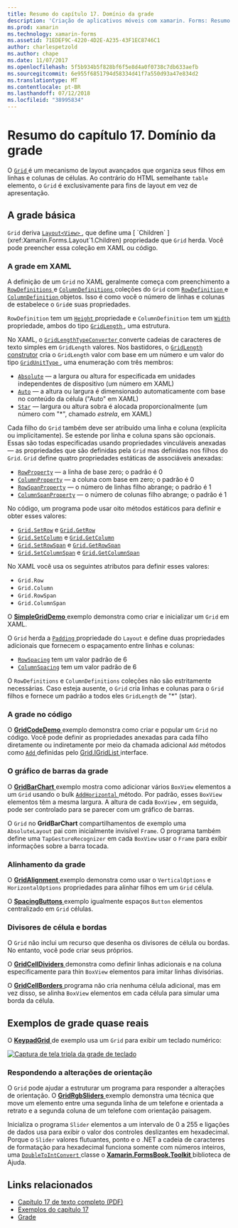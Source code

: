```yaml
---
title: Resumo do capítulo 17. Domínio da grade
description: 'Criação de aplicativos móveis com xamarin. Forms: Resumo do capítulo 17. Domínio da grade'
ms.prod: xamarin
ms.technology: xamarin-forms
ms.assetid: 71EDEF9C-4220-4D2E-A235-43F1EC8746C1
author: charlespetzold
ms.author: chape
ms.date: 11/07/2017
ms.openlocfilehash: 5f5b934b5f828bf6f5e8d4a0f0738c7db633aefb
ms.sourcegitcommit: 6e955f6851794d58334d41f7a550d93a47e834d2
ms.translationtype: MT
ms.contentlocale: pt-BR
ms.lasthandoff: 07/12/2018
ms.locfileid: "38995834"
---
```

# <a name="summary-of-chapter-17-mastering-the-grid"></a>Resumo do capítulo 17. Domínio da grade

O [ `Grid` ](xref:Xamarin.Forms.Grid) é um mecanismo de layout avançados que organiza seus filhos em linhas e colunas de células. Ao contrário do HTML semelhante `table` elemento, o `Grid` é exclusivamente para fins de layout em vez de apresentação.

## <a name="the-basic-grid"></a>A grade básica

`Grid` deriva [ `Layout<View>` ](xref:Xamarin.Forms.Layout`1), que define uma [ `Children` ](xref:Xamarin.Forms.Layout`1.Children) propriedade que `Grid` herda. Você pode preencher essa coleção em XAML ou código.

### <a name="the-grid-in-xaml"></a>A grade em XAML

A definição de um `Grid` no XAML geralmente começa com preenchimento a [ `RowDefinitions` ](xref:Xamarin.Forms.Grid.RowDefinitions) e [ `ColumnDefinitions` ](xref:Xamarin.Forms.Grid.ColumnDefinitions) coleções do `Grid` com [ `RowDefinition` ](xref:Xamarin.Forms.RowDefinition) e [ `ColumnDefinition` ](xref:Xamarin.Forms.ColumnDefinition) objetos. Isso é como você o número de linhas e colunas de estabelece o `Grid`e suas propriedades.

`RowDefinition` tem um [ `Height` ](xref:Xamarin.Forms.RowDefinition.Height) propriedade e `ColumnDefinition` tem um [ `Width` ](xref:Xamarin.Forms.ColumnDefinition.Width) propriedade, ambos do tipo [ `GridLength` ](xref:Xamarin.Forms.GridLength), uma estrutura.

No XAML, o [ `GridLengthTypeConverter` ](xref:Xamarin.Forms.GridLengthTypeConverter) converte cadeias de caracteres de texto simples em `GridLength` valores. Nos bastidores, o [ `GridLength` construtor](xref:Xamarin.Forms.GridLength.%23ctor(System.Double,Xamarin.Forms.GridUnitType)) cria o `GridLength` valor com base em um número e um valor do tipo [ `GridUnitType` ](xref:Xamarin.Forms.GridUnitType), uma enumeração com três membros:

- [`Absolute`](xref:Xamarin.Forms.GridUnitType.Absolute) &mdash; a largura ou altura for especificada em unidades independentes de dispositivo (um número em XAML)
- [`Auto`](xref:Xamarin.Forms.GridUnitType.Auto) &mdash; a altura ou largura é dimensionado automaticamente com base no conteúdo da célula ("Auto" em XAML)
- [`Star`](xref:Xamarin.Forms.GridUnitType.Star) &mdash; largura ou altura sobra é alocada proporcionalmente (um número com "\*", chamado *estrela*, em XAML)

Cada filho do `Grid` também deve ser atribuído uma linha e coluna (explícita ou implicitamente). Se estende por linha e coluna spans são opcionais. Essas são todas especificadas usando propriedades vinculáveis anexadas &mdash; as propriedades que são definidas pela `Grid` mas definidas nos filhos do `Grid`. `Grid` define quatro propriedades estáticas de associáveis anexadas:

- [`RowProperty`](xref:Xamarin.Forms.Grid.RowProperty) &mdash; a linha de base zero; o padrão é 0
- [`ColumnProperty`](xref:Xamarin.Forms.Grid.ColumnProperty) &mdash; a coluna com base em zero; o padrão é 0
- [`RowSpanProperty`](xref:Xamarin.Forms.Grid.RowSpanProperty) &mdash; o número de linhas filho abrange; o padrão é 1
- [`ColumnSpanProperty`](xref:Xamarin.Forms.Grid.ColumnSpanProperty) &mdash; o número de colunas filho abrange; o padrão é 1

No código, um programa pode usar oito métodos estáticos para definir e obter esses valores:

- [`Grid.SetRow`](xref:Xamarin.Forms.Grid.SetRow(Xamarin.Forms.BindableObject,System.Int32)) e [`Grid.GetRow`](xref:Xamarin.Forms.Grid.GetRow(Xamarin.Forms.BindableObject))
- [`Grid.SetColumn`](xref:Xamarin.Forms.Grid.SetColumn(Xamarin.Forms.BindableObject,System.Int32)) e [`Grid.GetColumn`](xref:Xamarin.Forms.Grid.GetColumn(Xamarin.Forms.BindableObject))
- [`Grid.SetRowSpan`](xref:Xamarin.Forms.Grid.SetRowSpan(Xamarin.Forms.BindableObject,System.Int32)) e [`Grid.GetRowSpan`](xref:Xamarin.Forms.Grid.GetRowSpan(Xamarin.Forms.BindableObject))
- [`Grid.SetColumnSpan`](xref:Xamarin.Forms.Grid.SetColumnSpan(Xamarin.Forms.BindableObject,System.Int32)) e [`Grid.GetColumnSpan`](xref:Xamarin.Forms.Grid.GetColumnSpan(Xamarin.Forms.BindableObject))

No XAML você usa os seguintes atributos para definir esses valores:

- `Grid.Row`
- `Grid.Column`
- `Grid.RowSpan`
- `Grid.ColumnSpan`

O [ **SimpleGridDemo** ](https://github.com/xamarin/xamarin-forms-book-samples/tree/master/Chapter17/SimpleGridDemo) exemplo demonstra como criar e inicializar um `Grid` em XAML.

O `Grid` herda a [ `Padding` ](xref:Xamarin.Forms.Layout.Padding) propriedade do `Layout` e define duas propriedades adicionais que fornecem o espaçamento entre linhas e colunas:

- [`RowSpacing`](xref:Xamarin.Forms.Grid.RowSpacing) tem um valor padrão de 6
- [`ColumnSpacing`](xref:Xamarin.Forms.Grid.ColumnSpacing) tem um valor padrão de 6

O `RowDefinitions` e `ColumnDefinitions` coleções não são estritamente necessárias. Caso esteja ausente, o `Grid` cria linhas e colunas para o `Grid` filhos e fornece um padrão a todos eles `GridLength` de "\*" (star).

### <a name="the-grid-in-code"></a>A grade no código

O [ **GridCodeDemo** ](https://github.com/xamarin/xamarin-forms-book-samples/tree/master/Chapter17/GridCodeDemo) exemplo demonstra como criar e popular um `Grid` no código. Você pode definir as propriedades anexadas para cada filho diretamente ou indiretamente por meio da chamada adicional `Add` métodos como [ `Add` ](https://developer.xamarin.com/api/member/Xamarin.Forms.Grid+IGridList%3CT%3E.Add/p/Xamarin.Forms.View/System.Int32/System.Int32/System.Int32/System.Int32/) definidas pelo [Grid.IGridList<T> ](https://developer.xamarin.com/api/type/Xamarin.Forms.Grid+IGridList%3CT%3E/) interface.

### <a name="the-grid-bar-chart"></a>O gráfico de barras da grade

O [ **GridBarChart** ](https://github.com/xamarin/xamarin-forms-book-samples/tree/master/Chapter17/GridBarChart) exemplo mostra como adicionar vários `BoxView` elementos a um `Grid` usando o bulk [ `AddHorizontal` ](https://developer.xamarin.com/api/member/Xamarin.Forms.Grid+IGridList%3CT%3E.AddHorizontal/p/System.Collections.Generic.IEnumerable%7BXamarin.Forms.View%7D/) método. Por padrão, esses `BoxView` elementos têm a mesma largura. A altura de cada `BoxView` , em seguida, pode ser controlado para se parecer com um gráfico de barras.

O `Grid` no **GridBarChart** compartilhamentos de exemplo uma `AbsoluteLayout` pai com inicialmente invisível `Frame`. O programa também define uma `TapGestureRecognizer` em cada `BoxView` usar o `Frame` para exibir informações sobre a barra tocada.

### <a name="alignment-in-the-grid"></a>Alinhamento da grade

O [ **GridAlignment** ](https://github.com/xamarin/xamarin-forms-book-samples/tree/master/Chapter17/GridAlignment) exemplo demonstra como usar o `VerticalOptions` e `HorizontalOptions` propriedades para alinhar filhos em um `Grid` célula.

O [ **SpacingButtons** ](https://github.com/xamarin/xamarin-forms-book-samples/tree/master/Chapter17/SpacingButtons) exemplo igualmente espaços `Button` elementos centralizado em `Grid` células.

### <a name="cell-dividers-and-borders"></a>Divisores de célula e bordas

O `Grid` não inclui um recurso que desenha os divisores de célula ou bordas. No entanto, você pode criar seus próprios.

O [ **GridCellDividers** ](https://github.com/xamarin/xamarin-forms-book-samples/tree/master/Chapter17/GridCellDividers) demonstra como definir linhas adicionais e na coluna especificamente para thin `BoxView` elementos para imitar linhas divisórias.

O [ **GridCellBorders** ](https://github.com/xamarin/xamarin-forms-book-samples/tree/master/Chapter17/GridCellBorders) programa não cria nenhuma célula adicional, mas em vez disso, se alinha `BoxView` elementos em cada célula para simular uma borda da célula.

## <a name="almost-real-life-grid-examples"></a>Exemplos de grade quase reais

O [ **KeypadGrid** ](https://github.com/xamarin/xamarin-forms-book-samples/tree/master/Chapter17/KeypadGrid) de exemplo usa um `Grid` para exibir um teclado numérico:

[![Captura de tela tripla da grade de teclado](images/ch17fg12-small.png "grade do teclado")](images/ch17fg12-large.png#lightbox "grade de teclado")

### <a name="responding-to-orientation-changes"></a>Respondendo a alterações de orientação

O `Grid` pode ajudar a estruturar um programa para responder a alterações de orientação. O [ **GridRgbSliders** ](https://github.com/xamarin/xamarin-forms-book-samples/tree/master/Chapter17/GridRgbSliders) exemplo demonstra uma técnica que move um elemento entre uma segunda linha de um telefone e orientada a retrato e a segunda coluna de um telefone com orientação paisagem.

Inicializa o programa `Slider` elementos a um intervalo de 0 a 255 e ligações de dados usa para exibir o valor dos controles deslizantes em hexadecimal. Porque o `Slider` valores flutuantes, ponto e o .NET a cadeia de caracteres de formatação para hexadecimal funciona somente com números inteiros, uma [ `DoubleToIntConvert` ](https://github.com/xamarin/xamarin-forms-book-samples/blob/master/Libraries/Xamarin.FormsBook.Toolkit/Xamarin.FormsBook.Toolkit/DoubleToIntConverter.cs) classe o [ **Xamarin.FormsBook.Toolkit** ](https://github.com/xamarin/xamarin-forms-book-samples/tree/master/Libraries/Xamarin.FormsBook.Toolkit) biblioteca de Ajuda.



## <a name="related-links"></a>Links relacionados

- [Capítulo 17 de texto completo (PDF)](https://download.xamarin.com/developer/xamarin-forms-book/XamarinFormsBook-Ch17-Apr2016.pdf)
- [Exemplos do capítulo 17](https://github.com/xamarin/xamarin-forms-book-samples/tree/master/Chapter17)
- [Grade](~/xamarin-forms/user-interface/layouts/grid.md)

